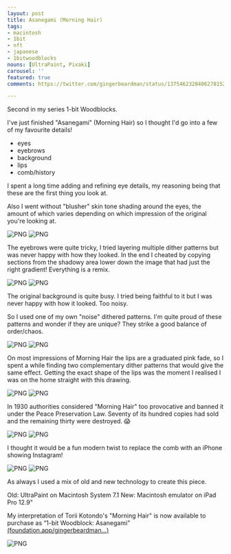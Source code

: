 ```yaml
---
layout: post
title: Asanegami (Morning Hair)
tags:
- macintosh
- 1bit
- nft
- japanese
- 1bitwoodblocks
nouns: [UltraPaint, Pixaki]
carousel: ''
featured: true
comments: https://twitter.com/gingerbeardman/status/1375462328406278152

---
```

Second in my series 1-bit Woodblocks.

I've just finished "Asanegami" (Morning Hair) so I thought I'd go into a few of my favourite details!

- eyes
- eyebrows
- background
- lips
- comb/history

I spent a long time adding and refining eye details, my reasoning being that these are the first thing you look at.

Also I went without "blusher" skin tone shading around the eyes, the amount of which varies depending on which impression of the original you're looking at.

![PNG](/images/posts/compare-1bit-asanegami-eye.png#compare) ![PNG](/images/posts/compare-1bit-asanegami-eye-orig.png)

The eyebrows were quite tricky, I tried layering multiple dither patterns but was never happy with how they looked. In the end I cheated by copying sections from the shadowy area lower down the image that had just the right gradient! Everything is a remix.

![PNG](/images/posts/compare-1bit-asanegami-eyebrow.png#compare) ![PNG](/images/posts/compare-1bit-asanegami-eyebrow-orig.png)

The original background is quite busy. I tried being faithful to it but I was never happy with how it looked. Too noisy.

So I used one of my own "noise" dithered patterns. I'm quite proud of these patterns and wonder if they are unique? They strike a good balance of order/chaos.

![PNG](/images/posts/compare-1bit-asanegami-bg.png#compare) ![PNG](/images/posts/compare-1bit-asanegami-bg-orig.png)

On most impressions of Morning Hair the lips are a graduated pink fade, so I spent a while finding two complementary dither patterns that would give the same effect. Getting the exact shape of the lips was the moment I realised I was on the home straight with this drawing.

![PNG](/images/posts/compare-1bit-asanegami-lips.png#compare) ![PNG](/images/posts/compare-1bit-asanegami-lips-orig.png)

In 1930 authorities considered "Morning Hair" too provocative and banned it under the Peace Preservation Law. Seventy of its hundred copies had sold and the remaining thirty were destroyed. 😱

![PNG](/images/posts/compare-1bit-asanegami-comb.png#compare) ![PNG](/images/posts/compare-1bit-asanegami-comb-orig.png)

I thought it would be a fun modern twist to replace the comb with an iPhone showing Instagram!

![PNG](/images/posts/compare-1bit-asanegami-comb-ophone.png#compare) ![PNG](/images/posts/compare-1bit-asanegami-comb.png)

As always I used a mix of old and new technology to create this piece.

Old: UltraPaint on Macintosh System 7.1
New: Macintosh emulator on iPad Pro 12.9"

My interpretation of Torii Kotondo's "Morning Hair" is now available to purchase as “1-bit Woodblock: Asanegami” [(foundation.app/gingerbeardman…)](https://foundation.app/gingerbeardman/1-bit-woodblock-asanegami-14297)

![PNG](/images/posts/1bit-asanegami.png)
